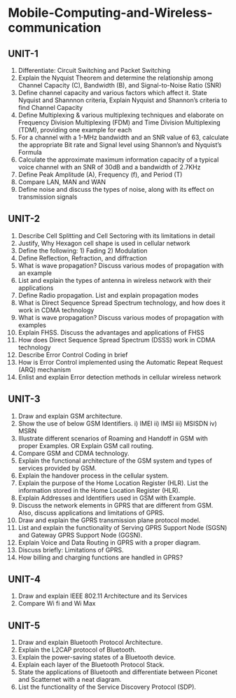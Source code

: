 # Mobile-Computing-and-Wireless-communication

## UNIT-1

1. Differentiate: Circuit Switching and Packet Switching
2. Explain the Nyquist Theorem and determine the relationship among Channel Capacity (C), Bandwidth (B), and Signal-to-Noise Ratio (SNR)
3. Define channel capacity and various factors which affect it. State Nyquist and Shannnon criteria, Explain Nyquist and Shannon’s criteria to find Channel Capacity
4. Define Multiplexing & various multiplexing techniques and elaborate on Frequency Division Multiplexing (FDM) and Time Division Multiplexing (TDM), providing one example for each
5. For a channel with a 1-MHz bandwidth and an SNR value of 63, calculate the appropriate Bit rate and Signal level using Shannon’s and Nyquist’s Formula
6. Calculate the approximate maximum information capacity of a typical voice channel with an SNR of 30dB and a bandwidth of 2.7KHz
7. Define Peak Amplitude (A), Frequency (f), and Period (T)
8. Compare LAN, MAN and WAN
9. Define noise and discuss the types of noise, along with its effect on transmission signals

## UNIT-2

1. Describe Cell Splitting and Cell Sectoring with its limitations in detail
2. Justify, Why Hexagon cell shape is used in cellular network
3. Define the following: 1) Fading 2) Modulation
4. Define Reflection, Refraction, and diffraction
5. What is wave propagation? Discuss various modes of propagation with an example
6. List and explain the types of antenna in wireless network with their applications
7. Define Radio propagation. List and explain propagation modes
8. What is Direct Sequence Spread Spectrum technology, and how does it work in CDMA technology
9. What is wave propagation? Discuss various modes of propagation with examples
10. Explain FHSS. Discuss the advantages and applications of FHSS
11. How does Direct Sequence Spread Spectrum (DSSS) work in CDMA technology
12. Describe Error Control Coding in brief
13. How is Error Control implemented using the Automatic Repeat Request (ARQ) mechanism
14. Enlist and explain Error detection methods in cellular wireless network

## UNIT-3

1. Draw and explain GSM architecture.
2. Show the use of below GSM Identifiers.
   i) IMEI ii) IMSI iii) MSISDN iv) MSRN
3. Illustrate different scenarios of Roaming and Handoff in GSM with proper Examples. OR Explain GSM call routing.
4. Compare GSM and CDMA technology.
5. Explain the functional architecture of the GSM system and types of services provided by GSM.
6. Explain the handover process in the cellular system.
7. Explain the purpose of the Home Location Register (HLR). List the information stored in the Home Location Register (HLR).
8. Explain Addresses and Identifiers used in GSM with Example.
9. Discuss the network elements in GPRS that are different from GSM. Also, discuss applications and limitations of GPRS.
10. Draw and explain the GPRS transmission plane protocol model.
11. List and explain the functionality of Serving GPRS Support Node (SGSN) and Gateway GPRS Support Node (GGSN).
12. Explain Voice and Data Routing in GPRS with a proper diagram.
13. Discuss briefly: Limitations of GPRS.
14. How billing and charging functions are handled in GPRS?

## UNIT-4

1. Draw and explain IEEE 802.11 Architecture and its Services
2. Compare Wi fi and Wi Max

## UNIT-5

1. Draw and explain Bluetooth Protocol Architecture.
2. Explain the L2CAP protocol of Bluetooth.
3. Explain the power-saving states of a Bluetooth device.
4. Explain each layer of the Bluetooth Protocol Stack.
5. State the applications of Bluetooth and differentiate between Piconet and Scatternet with a neat diagram.
6. List the functionality of the Service Discovery Protocol (SDP).
